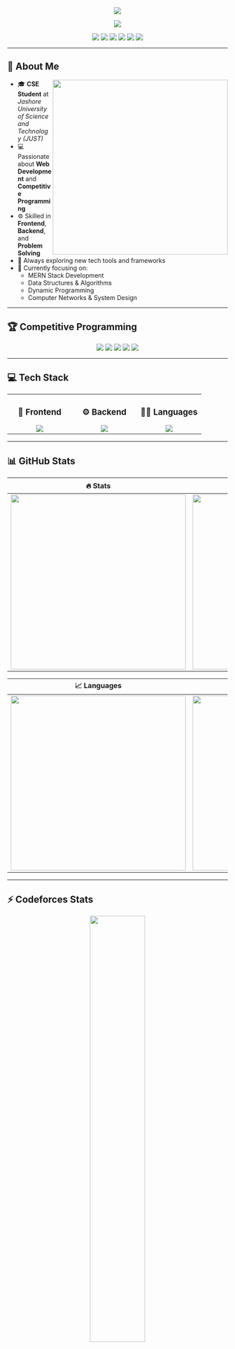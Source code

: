 <!-- 🌈 HEADER -->
<div align="center">
  <img src="https://capsule-render.vercel.app/api?type=waving&height=140&text=👋%10Hey!%10I'm%10Abdullah%10Al%10Mahmud%10Adib&fontAlign=50&fontAlignY=40&color=gradient&fontColor=ffffff"/>
</div>

<!-- 🔥 Animated Typing Text -->
<p align="center">
  <a href="https://git.io/typing-svg">
    <img src="https://readme-typing-svg.herokuapp.com?font=Fira+Code&weight=600&pause=1000&color=00C2FF&center=true&vCenter=true&width=500&lines=💻+Full+Stack+Developer;🏆+Competitive+Programmer;⚔️+Codeforces+Coder;🚀+CSE+Student+at+JUST;🤖+Tech+Explorer"/>
  </a>
</p>

<!-- 🌟 Social Links -->
<p align="center">
  <a href="https://www.linkedin.com/in/abdullah-al-mahmud-adib-0ab89527a/"><img src="https://img.shields.io/badge/-LinkedIn-0077B5.svg?style=for-the-badge&logo=linkedin&logoColor=white"/></a>
  <a href="https://x.com/AAMAdib01"><img src="https://img.shields.io/badge/-X-000000.svg?style=for-the-badge&logo=x&logoColor=white"/></a>
  <a href="https://www.facebook.com/abdullah.al.mahmud.adib/"><img src="https://img.shields.io/badge/-Facebook-1877F2.svg?style=for-the-badge&logo=facebook&logoColor=white"/></a>
  <a href="https://www.youtube.com/@AdibOfficial47"><img src="https://img.shields.io/badge/-YouTube-FF0000.svg?style=for-the-badge&logo=youtube&logoColor=white"/></a>
  <a href="https://www.quora.com/profile/AAM-Adib"><img src="https://img.shields.io/badge/-Quora-B92B27.svg?style=for-the-badge&logo=quora&logoColor=white"/></a>
  <a href="mailto:aamadib53@gmail.com"><img src="https://img.shields.io/badge/-Gmail-D14836.svg?style=for-the-badge&logo=gmail&logoColor=white"/></a>
</p>

---

## 🧠 About Me  

<img align="right" src="https://raw.githubusercontent.com/7oSkaaa/7oSkaaa/main/Images/Right_Side.gif" width="400"/>

- 🎓 **CSE Student** at *Jashore University of Science and Technology (JUST)*  
- 💻 Passionate about **Web Development** and **Competitive Programming**  
- ⚙️ Skilled in **Frontend**, **Backend**, and **Problem Solving**  
- 🚀 Always exploring new tech tools and frameworks  
- 🧠 Currently focusing on:
  - MERN Stack Development  
  - Data Structures & Algorithms  
  - Dynamic Programming  
  - Computer Networks & System Design  

---

## 🏆 Competitive Programming  

<p align="center">
  <a href="https://codeforces.com/profile/N0wh3r3R1ddl3"><img src="https://img.shields.io/badge/Codeforces-%231F8ACB.svg?&style=for-the-badge&logo=codeforces&logoColor=white"/></a>
  <a href="https://leetcode.com/u/frank_castle01/"><img src="https://img.shields.io/badge/LeetCode-FFA116.svg?&style=for-the-badge&logo=leetcode&logoColor=black"/></a>
  <a href="https://www.codechef.com/users/frank_castle01"><img src="https://img.shields.io/badge/CodeChef-5B4638.svg?&style=for-the-badge&logo=codechef&logoColor=white"/></a>
  <a href="https://cses.fi/user/232848"><img src="https://img.shields.io/badge/CSES-0078D7.svg?&style=for-the-badge&logo=codeproject&logoColor=white"/></a>
  <a href="https://vjudge.net/user/frank_castle"><img src="https://img.shields.io/badge/VJudge-FF5722.svg?&style=for-the-badge&logo=hackerrank&logoColor=white"/></a>
</p>

---

## 💻 Tech Stack  

<table align="center">
<tr>
<td align="center" width="33%">

### 🎨 Frontend  
<img src="https://skillicons.dev/icons?i=react,html,css,bootstrap,tailwind" />

</td>
<td align="center" width="33%">

### ⚙️ Backend  
<img src="https://skillicons.dev/icons?i=nodejs,express,mongodb,mysql,php" />

</td>
<td align="center" width="33%">

### 🧑‍💻 Languages  
<img src="https://skillicons.dev/icons?i=cpp,python,js,java,c" />

</td>
</tr>
</table>

---

## 📊 GitHub Stats  

<div align="center">

| 🔥 Stats | 🏆 Streak |
|:--:|:--:|
| <img src="https://github-readme-stats.vercel.app/api?username=AbdullahAlMahmudAdib&show_icons=true&theme=tokyonight&hide_border=true" width="400"/> | <img src="https://streak-stats.demolab.com?user=AbdullahAlMahmudAdib&theme=tokyonight&hide_border=true" width="400"/> |

| 📈 Languages | 🧩 Contributions |
|:--:|:--:|
| <img src="https://github-readme-stats.vercel.app/api/top-langs/?username=AbdullahAlMahmudAdib&layout=compact&theme=tokyonight&hide_border=true" width="400"/> | <img src="https://github-profile-summary-cards.vercel.app/api/cards/profile-details?username=AbdullahAlMahmudAdib&theme=tokyonight&hide_border=true" width="400"/> |

</div>

---

## ⚡ Codeforces Stats  

<div align="center">
  <img src="https://codeforces-readme-stats.vercel.app/api/card?username=N0wh3r3R1ddl3&theme=tokyonight&border_color=00000000" width="50%"/>
</div>

---

## 🧩 Featured Projects  

<div align="center">
  
[![Optimus Prime](https://github-readme-stats.vercel.app/api/pin/?username=AbdullahAlMahmudAdib&repo=Optimus-Prime&theme=tokyonight)](https://github.com/AbdullahAlMahmudAdib/Optimus-Prime)
[![Online Coaching Management System](https://github-readme-stats.vercel.app/api/pin/?username=AbdullahAlMahmudAdib&repo=Online-Coaching-Management-System&theme=tokyonight)](https://github.com/AbdullahAlMahmudAdib/Online-Coaching-Management-System)

</div>

---

## 🌐 Activity & Achievements  

<img align="center" width="100%" src="https://github-readme-activity-graph.vercel.app/graph?username=AbdullahAlMahmudAdib&theme=tokyo-night&hide_border=true"/>
<img align="center" width="100%" src="https://github-profile-trophy.vercel.app/?username=AbdullahAlMahmudAdib&theme=tokyonight&row=1&no-frame=true"/>

---

<div align="center">
  <img src="https://capsule-render.vercel.app/api?type=waving&height=100&section=footer&color=gradient"/>
  <p>💙 Designed by <b>Abdullah Al Mahmud Adib</b> | Updated on 29/10/2025</p>
</div>
